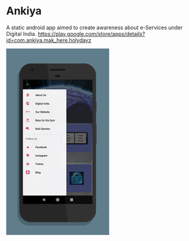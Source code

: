 # Ankiya
A static android app aimed to create awareness about e-Services under Digital India.
https://play.google.com/store/apps/details?id=com.ankiya.mak_here.holydayz

![Screenshot_1 of the app](https://github.com/heman-7/Ankiya/blob/master/Scr1.png "Screenshot")
